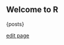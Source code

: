 ## Welcome to R

{posts}


[edit page](https://github.com/NataliaTyzhinova/nataliatyzhinova.github.io/edit/master/index.md) 
